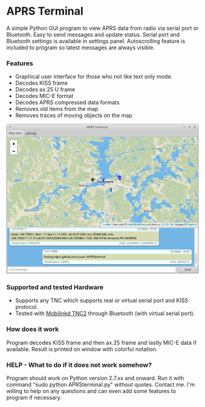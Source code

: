 APRS Terminal
=============

A simple Python GUI program to view APRS data from radio via serial port or Bluetooth. Easy to send messages and update status. Serial port and Bluetooth settings is available in settings panel. Autoscrolling feature is included to program so latest messages are always visible.

### Features
- Graphical user interface for those who not like text only mode.
- Decodes KISS frame
- Decodes ax.25 U frame
- Decodes MIC-E format
- Decodes APRS compressed data formats
- Removes old items from the map
- Removes traces of moving objects on the map

![Screenshot](screenshot/program2.png)

### Supported and tested Hardware
- Supports any TNC which supports real or virtual serial port and KISS protocol.
- Tested with [Mobilinkd TNC2](https://store.mobilinkd.com/) through Bluetooth (with virtual serial port).

### How does it work
Program decodes KISS frame and then ax.25 frame and lastly MIC-E data if available. Result is printed on window with colorful notation.

### HELP - What to do if it does not work somehow?
Program should work on Python version 2.7.xx and onward. Run it with command "sudo python APRSterminal.py" without quotes.
Contact me. I'm willing to help on any questions and can even add some features to program if necessary.
